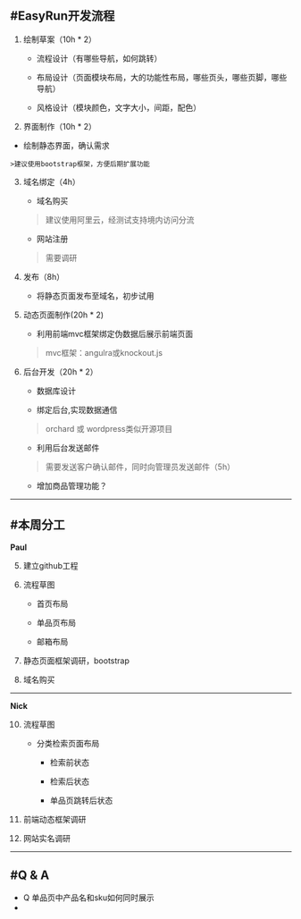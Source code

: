 #EasyRun开发流程
--

 1. 绘制草案（10h * 2）

    - 流程设计（有哪些导航，如何跳转）

    - 布局设计（页面模块布局，大的功能性布局，哪些页头，哪些页脚，哪些导航）

    - 风格设计（模块颜色，文字大小，间距，配色）

 2. 界面制作（10h * 2）

   - 绘制静态界面，确认需求

    >建议使用bootstrap框架，方便后期扩展功能

 3. 域名绑定（4h）

    - 域名购买  

    > 建议使用阿里云，经测试支持境内访问分流

    - 网站注册

    > 需要调研

 4. 发布（8h）

    - 将静态页面发布至域名，初步试用

 5. 动态页面制作(20h * 2)

    - 利用前端mvc框架绑定伪数据后展示前端页面

    > mvc框架：angulra或knockout.js

 6.	后台开发（20h * 2）

    - 数据库设计
        
    - 绑定后台,实现数据通信

    > orchard 或 wordpress类似开源项目

    - 利用后台发送邮件
    
    > 需要发送客户确认邮件，同时向管理员发送邮件（5h）

    - 增加商品管理功能？

----------

#本周分工
--

**Paul**

05. 建立github工程

10. 流程草图 

    - 首页布局

    - 单品页布局

    - 邮箱布局

20. 静态页面框架调研，bootstrap

30. 域名购买

-----
**Nick**

10. 流程草图

    - 分类检索页面布局

        - 检索前状态

        - 检索后状态

        - 单品页跳转后状态

20. 前端动态框架调研

30. 网站实名调研

-----
#Q & A
--

 - Q 单品页中产品名和sku如何同时展示
 - 
